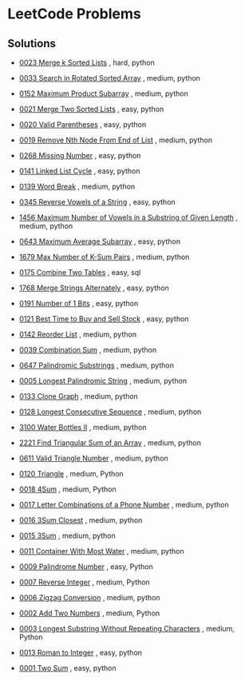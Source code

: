 # LeetCode Problems

## Solutions

- [0023 Merge k Sorted Lists](hard/0023_merge_k_sorted_lists.py) , hard, python


- [0033 Search in Rotated Sorted Array](medium/0033_search_in_rotated_sorted_array.py) , medium, python


- [0152 Maximum Product Subarray](medium/0152_maximum_product_subarray.py) , medium, python


- [0021 Merge Two Sorted Lists](easy/0021_merge_two_sorted_lists.py) , easy, python


- [0020 Valid Parentheses](easy/0020_valid_parentheses.py) , easy, python


- [0019 Remove Nth Node From End of List](medium/0019_remove_nth_node_from_end_of_list.py) , medium, python


- [0268 Missing Number](easy/0268_missing_number.py) , easy, python


- [0141 Linked List Cycle](easy/0141_linked_list_cycle.py) , easy, python


- [0139 Word Break](medium/0139_word_break.py) , medium, python


- [0345 Reverse Vowels of a String](easy/0345_reverse_vowels_of_a_string.py) , easy, python


- [1456 Maximum Number of Vowels in a Substring of Given Length](medium/1456_maximum_number_of_vowels_in_a_substring_of_given_length.py) , medium, python


- [0643 Maximum Average Subarray](easy/0643_maximum_average_subarray.py) , easy, python


- [1679 Max Number of K-Sum Pairs](medium/1679_max_number_of_k_sum_pairs.py) , medium, python


- [0175 Combine Two Tables](easy/0175_combine_two_tables.sql) , easy, sql


- [1768 Merge Strings Alternately](easy/1768_merge_strings_alternately.py) , easy, python


- [0191 Number of 1 Bits](easy/0191_number_of_1_bits.py) , easy, python


- [0121 Best Time to Buy and Sell Stock](easy/0121_best_time_to_buy_and_sell_stock.py) , easy, python


- [0142 Reorder List](medium/0142_reorder_list.py) , medium, python


- [0039 Combination Sum](medium/0039_combination_sum.py) , medium, python


- [0647 Palindromic Substrings](medium/0647_palindromic_substrings.py) , medium, python


- [0005 Longest Palindromic String](medium/0005_longest_palindromic_string.py) , medium, python


- [0133 Clone Graph](medium/0133_clone_graph.py) , medium, python


- [0128 Longest Consecutive Sequence](medium/0128_longest_consecutive_sequence.py) , medium, python


- [3100 Water Bottles II](medium/3100_water_bottles_ii.py) , medium, python


- [2221 Find Triangular Sum of an Array](medium/2221_find_triangular_sum_of_an_array.py) , medium, python


- [0611 Valid Triangle Number](medium/0611_valid_triangle_number.py) , medium, python


- [0120 Triangle](medium/0120_triangle.py) , medium, Python


- [0018 4Sum](medium/0018_4sum.py) , medium, Python


- [0017 Letter Combinations of a Phone Number](medium/0017_letter_combinations_of_a_phone_number.py) , medium, python


- [0016 3Sum Closest](medium/0016_3sum_closest.py) , medium, python


- [0015 3Sum](medium/0015_3sum.py) , medium, python


- [0011 Container With Most Water](medium/0011_container_with_most_water.py) , medium, python


- [0009 Palindrome Number](easy/0009_palindrome_number.py) , easy, Python


- [0007 Reverse Integer](medium/0007_reverse_integer.py) , medium, Python


- [0006 Zigzag Conversion](medium/0006_zigzag_conversion.py) , medium, python


- [0002 Add Two Numbers](medium/0002_add_two_numbers.py) , medium, Python


- [0003 Longest Substring Without Repeating Characters](medium/0003_longest_substring_without_repeating_characters.py) , medium, Python


- [0013 Roman to Integer](easy/0013_roman_to_integer.py) , easy, python


- [0001 Two Sum](easy/0001_two_sum.py) , easy, python
